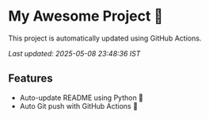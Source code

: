 # My Awesome Project 🚀

This project is automatically updated using GitHub Actions.

_Last updated: 2025-05-08 23:48:36 IST_

## Features
- Auto-update README using Python 🐍
- Auto Git push with GitHub Actions 🤖
